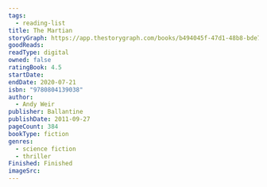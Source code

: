 ```yaml
---
tags:
  - reading-list
title: The Martian
storyGraph: https://app.thestorygraph.com/books/b494045f-47d1-48b8-bde7-70b739313bff
goodReads:
readType: digital
owned: false
ratingBook: 4.5
startDate:
endDate: 2020-07-21
isbn: "9780804139038"
author:
  - Andy Weir
publisher: Ballantine
publishDate: 2011-09-27
pageCount: 384
bookType: fiction
genres:
  - science fiction
  - thriller
Finished: Finished
imageSrc:
---
```

